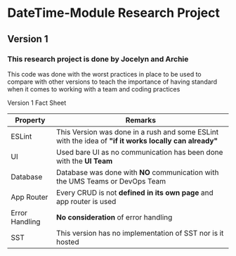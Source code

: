 # DateTime-Module Research Project

## Version 1

### This research project is done by Jocelyn and Archie

This code was done with the worst practices in place to be used to compare with other versions to teach the importance of having standard when it comes to working with a team and coding practices

Version 1 Fact Sheet

| Property       | Remarks                                                                                                  |
| -------------- | -------------------------------------------------------------------------------------------------------- |
| ESLint         | This Version was done in a rush and some ESLint with the idea of **"if it works locally can already"**   |
| UI             | Used bare UI as no communication has been done with the **UI Team**                                      |
| Database       | Database was done with **NO** communication with the UMS Teams or DevOps Team                            |
| App Router     | Every CRUD is not **defined in its own page** and app router is used                                     |
| Error Handling | **No consideration** of error handling                                                                   |
| SST            | This version has no implementation of SST nor is it hosted                                               |

